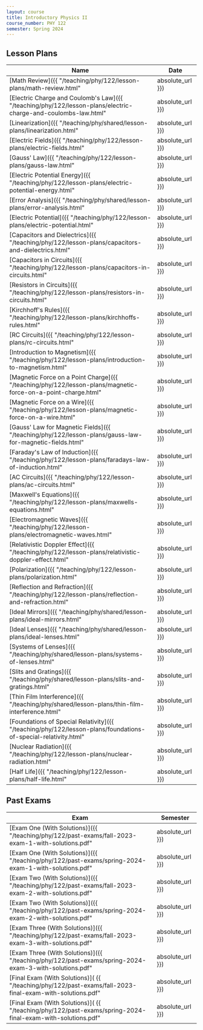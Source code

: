 ```yaml
---
layout: course
title: Introductory Physics II
course_number: PHY 122
semester: Spring 2024
---
```


## Lesson Plans

| Name | Date |
| --- | --------- |
| [Math Review]({{ "/teaching/phy/122/lesson-plans/math-review.html" | absolute_url }}) | January 16, 2024 |
| [Electric Charge and Coulomb's Law]({{ "/teaching/phy/122/lesson-plans/electric-charge-and-coulombs-law.html" | absolute_url }}) | January 17, 2024 |
| [Linearization]({{ "/teaching/phy/shared/lesson-plans/linearization.html" | absolute_url }}) | January 22, 2024 |
| [Electric Fields]({{ "/teaching/phy/122/lesson-plans/electric-fields.html" | absolute_url }}) | January 23, 2024 |
| [Gauss' Law]({{ "/teaching/phy/122/lesson-plans/gauss-law.html" | absolute_url }}) | January 24, 2024 |
| [Electric Potential Energy]({{ "/teaching/phy/122/lesson-plans/electric-potential-energy.html" | absolute_url }}) | January 25, 2024 |
| [Error Analysis]({{ "/teaching/phy/shared/lesson-plans/error-analysis.html" | absolute_url }}) | January 29, 2024 |
| [Electric Potential]({{ "/teaching/phy/122/lesson-plans/electric-potential.html" | absolute_url }}) | January 30, 2024 |
| [Capacitors and Dielectrics]({{ "/teaching/phy/122/lesson-plans/capacitors-and-dielectrics.html" | absolute_url }}) | January 31, 2024 |
| [Capacitors in Circuits]({{ "/teaching/phy/122/lesson-plans/capacitors-in-circuits.html" | absolute_url }}) | February 1, 2024 |
| [Resistors in Circuits]({{ "/teaching/phy/122/lesson-plans/resistors-in-circuits.html" | absolute_url }}) | February 6 - 7, 2024 |
| [Kirchhoff's Rules]({{ "/teaching/phy/122/lesson-plans/kirchhoffs-rules.html" | absolute_url }}) | February 8, 2024 |
| [RC Circuits]({{ "/teaching/phy/122/lesson-plans/rc-circuits.html" | absolute_url }}) | February 13 - 14, 2024 |
| [Introduction to Magnetism]({{ "/teaching/phy/122/lesson-plans/introduction-to-magnetism.html" | absolute_url }}) | February 15, 2024 |
| [Magnetic Force on a Point Charge]({{ "/teaching/phy/122/lesson-plans/magnetic-force-on-a-point-charge.html" | absolute_url }}) | February 20, 2024 |
| [Magnetic Force on a Wire]({{ "/teaching/phy/122/lesson-plans/magnetic-force-on-a-wire.html" | absolute_url }}) | February 27, 2024 |
| [Gauss' Law for Magnetic Fields]({{ "/teaching/phy/122/lesson-plans/gauss-law-for-magnetic-fields.html" | absolute_url }}) | February 28, 2024 |
| [Faraday's Law of Induction]({{ "/teaching/phy/122/lesson-plans/faradays-law-of-induction.html" | absolute_url }}) | February 29, 2024 |
| [AC Circuits]({{ "/teaching/phy/122/lesson-plans/ac-circuits.html" | absolute_url }}) | March 5, 2024 |
| [Maxwell's Equations]({{ "/teaching/phy/122/lesson-plans/maxwells-equations.html" | absolute_url }}) | March 19, 2024 |
| [Electromagnetic Waves]({{ "/teaching/phy/122/lesson-plans/electromagnetic-waves.html" | absolute_url }}) | March 19, 2024 |
| [Relativistic Doppler Effect]({{ "/teaching/phy/122/lesson-plans/relativistic-doppler-effect.html" | absolute_url }}) | March 21, 2024 |
| [Polarization]({{ "/teaching/phy/122/lesson-plans/polarization.html" | absolute_url }}) | April 1, 2024 |
| [Reflection and Refraction]({{ "/teaching/phy/122/lesson-plans/reflection-and-refraction.html" | absolute_url }}) | April 1 - 2, 2024 |
| [Ideal Mirrors]({{ "/teaching/phy/shared/lesson-plans/ideal-mirrors.html" | absolute_url }}) | April 3, 2024 |
| [Ideal Lenses]({{ "/teaching/phy/shared/lesson-plans/ideal-lenses.html" | absolute_url }}) | April 3, 2024 |
| [Systems of Lenses]({{ "/teaching/phy/shared/lesson-plans/systems-of-lenses.html" | absolute_url }}) | |
| [Slits and Gratings]({{ "/teaching/phy/shared/lesson-plans/slits-and-gratings.html" | absolute_url }}) | |
| [Thin Film Interference]({{ "/teaching/phy/shared/lesson-plans/thin-film-interference.html" | absolute_url }}) | |
| [Foundations of Special Relativity]({{ "/teaching/phy/122/lesson-plans/foundations-of-special-relativity.html" | absolute_url }}) | |
| [Nuclear Radiation]({{ "/teaching/phy/122/lesson-plans/nuclear-radiation.html" | absolute_url }}) | |
| [Half Life]({{ "/teaching/phy/122/lesson-plans/half-life.html" | absolute_url }}) | |

## Past Exams

| Exam | Semester |
|------|----------|
| [Exam One (With Solutions)]({{ "/teaching/phy/122/past-exams/fall-2023-exam-1-with-solutions.pdf" | absolute_url }}) | Fall 2023 |
| [Exam One (With Solutions)]({{ "/teaching/phy/122/past-exams/spring-2024-exam-1-with-solutions.pdf" | absolute_url }}) | Spring 2024 |
| [Exam Two (With Solutions)]({{ "/teaching/phy/122/past-exams/fall-2023-exam-2-with-solutions.pdf" | absolute_url }}) | Fall 2023 |
| [Exam Two (With Solutions)]({{ "/teaching/phy/122/past-exams/spring-2024-exam-2-with-solutions.pdf" | absolute_url }}) | Spring 2024 |
| [Exam Three (With Solutions)]({{ "/teaching/phy/122/past-exams/fall-2023-exam-3-with-solutions.pdf" | absolute_url }}) | Fall 2023 |
| [Exam Three (With Solutions)]({{ "/teaching/phy/122/past-exams/spring-2024-exam-3-with-solutions.pdf" | absolute_url }}) | Spring 2024 |
| [Final Exam (With Solutions)]( {{ "/teaching/phy/122/past-exams/fall-2023-final-exam-with-solutions.pdf" | absolute_url }}) | Fall 2023 |
| [Final Exam (With Solutions)]( {{ "/teaching/phy/122/past-exams/spring-2024-final-exam-with-solutions.pdf" | absolute_url }}) | Spring 2024 |
